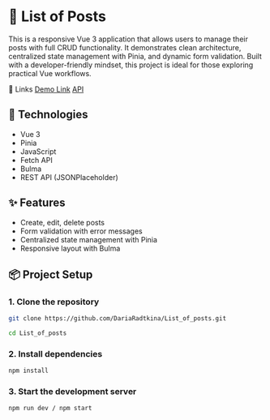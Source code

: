 # 📝 List of Posts

This is a responsive Vue 3 application that allows users to manage their posts with full CRUD functionality. It demonstrates clean architecture, centralized state management with Pinia, and dynamic form validation. Built with a developer-friendly mindset, this project is ideal for those exploring practical Vue workflows.

🔗 Links
[Demo Link]([https://dariaradtkina.github.io/layout_landing-page/](https://dariaradtkina.github.io/List_of_posts/login))
[API](https://mate-academy.github.io/fe-students-api/)

## 🔧 Technologies

- Vue 3
- Pinia
- JavaScript
- Fetch API
- Bulma
- REST API (JSONPlaceholder)

## ✨ Features

- Create, edit, delete posts
- Form validation with error messages
- Centralized state management with Pinia
- Responsive layout with Bulma

## 📦 Project Setup
### 1. Clone the repository
```bash
git clone https://github.com/DariaRadtkina/List_of_posts.git
```
```bash
cd List_of_posts
```

### 2. Install dependencies
```bash
npm install
```

### 3. Start the development server
```bash
npm run dev / npm start
```

